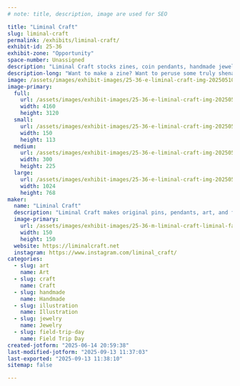 ```yaml
---
# note: title, description, image are used for SEO

title: "Liminal Craft"
slug: liminal-craft
permalink: /exhibits/liminal-craft/
exhibit-id: 25-36
exhibit-zone: "Opportunity"
space-number: Unassigned
description: "Liminal Craft stocks zines, coin pendants, handmade jewelry, original and fanart prints, and more!"
description-long: "Want to make a zine? Want to peruse some truly shenanigans (or educational) zines yourself? Art is freedom and no one can stop you! Come check out our fan and historical zines, as well as art, jewelry, and pin accessories."
image: /assets/images/exhibit-images/25-36-e-liminal-craft-img-20250510-095603002-300x225.jpg
image-primary: 
  full:
    url: /assets/images/exhibit-images/25-36-e-liminal-craft-img-20250510-095603002-full.jpg
    width: 4160
    height: 3120
  small:
    url: /assets/images/exhibit-images/25-36-e-liminal-craft-img-20250510-095603002-150x113.jpg
    width: 150
    height: 113
  medium:
    url: /assets/images/exhibit-images/25-36-e-liminal-craft-img-20250510-095603002-300x225.jpg
    width: 300
    height: 225
  large:
    url: /assets/images/exhibit-images/25-36-e-liminal-craft-img-20250510-095603002-1024x768.jpg
    width: 1024
    height: 768
maker: 
  name: "Liminal Craft"
  description: "Liminal Craft makes original pins, pendants, art, and fanart as well as fan culture zines. If you want to talk sociology--and fan culture is sociology--come by and say hello! Liminal's latest work are coin pendants and a series of vaporwave prints."
  image-primary:
    url: /assets/images/exhibit-images/25-36-m-liminal-craft-liminal-facebook-150x150.jpg
    width: 150
    height: 150
  website: https://liminalcraft.net
  instagram: https://www.instagram.com/liminal_craft/
categories: 
  - slug: art
    name: Art
  - slug: craft
    name: Craft
  - slug: handmade
    name: Handmade
  - slug: illustration
    name: Illustration
  - slug: jewelry
    name: Jewelry
  - slug: field-trip-day
    name: Field Trip Day
created-jotform: "2025-06-14 20:59:38"
last-modified-jotform: "2025-09-13 11:37:03"
last-exported: "2025-09-13 11:38:10"
sitemap: false

---
```

